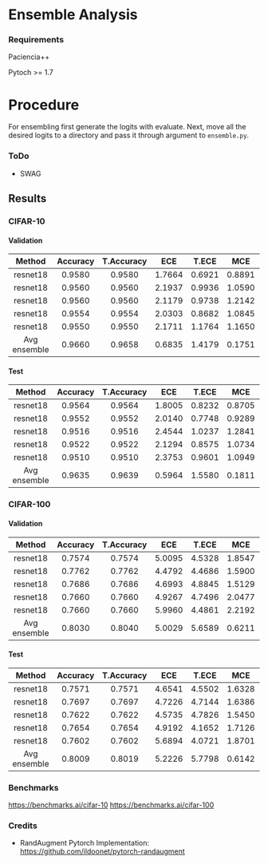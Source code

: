 # Ensemble Analysis

### Requirements

Paciencia++

Pytoch >= 1.7


# Procedure

For ensembling first generate the logits with evaluate. Next, move all the desired logits to a directory 
and pass it through argument to `ensemble.py`.

### ToDo

- SWAG

## Results

### CIFAR-10




#### Validation

|    Method    | Accuracy | T.Accuracy |   ECE  |  T.ECE |   MCE  |  T.MCE |  BRIER | T.BRIER |   NNL  |  T.NNL |
|:------------:|:--------:|:----------:|:------:|:------:|:------:|:------:|:------:|:-------:|:------:|:------:|
|   resnet18   |  0.9580  |   0.9580   | 1.7664 | 0.6921 | 0.8891 | 0.2379 | 0.0066 |  0.0064 | 0.1483 | 0.1407 |
|   resnet18   |  0.9560  |   0.9560   | 2.1937 | 0.9936 | 1.0590 | 0.2206 | 0.0070 |  0.0068 | 0.1594 | 0.1493 |
|   resnet18   |  0.9560  |   0.9560   | 2.1179 | 0.9738 | 1.2142 | 0.3193 | 0.0072 |  0.0070 | 0.1640 | 0.1492 |
|   resnet18   |  0.9554  |   0.9554   | 2.0303 | 0.8682 | 1.0845 | 0.2811 | 0.0071 |  0.0069 | 0.1603 | 0.1508 |
|   resnet18   |  0.9550  |   0.9550   | 2.1711 | 1.1764 | 1.1650 | 0.4497 | 0.0073 |  0.0070 | 0.1638 | 0.1531 |
| Avg ensemble |  0.9660  |   0.9658   | 0.6835 | 1.4179 | 0.1751 | 0.6765 | 0.0053 |  0.0053 | 0.1080 | 0.1126 |


#### Test

|    Method    | Accuracy | T.Accuracy |   ECE  |  T.ECE |   MCE  |  T.MCE |  BRIER | T.BRIER |   NNL  |  T.NNL |
|:------------:|:--------:|:----------:|:------:|:------:|:------:|:------:|:------:|:-------:|:------:|:------:|
|   resnet18   |  0.9564  |   0.9564   | 1.8005 | 0.8232 | 0.8705 | 0.2252 | 0.0068 |  0.0066 | 0.1475 | 0.1409 |
|   resnet18   |  0.9552  |   0.9552   | 2.0140 | 0.7748 | 0.9289 | 0.1902 | 0.0070 |  0.0068 | 0.1567 | 0.1483 |
|   resnet18   |  0.9516  |   0.9516   | 2.4544 | 1.0237 | 1.2841 | 0.2751 | 0.0076 |  0.0073 | 0.1670 | 0.1524 |
|   resnet18   |  0.9522  |   0.9522   | 2.1294 | 0.8575 | 1.0734 | 0.2846 | 0.0075 |  0.0072 | 0.1660 | 0.1562 |
|   resnet18   |  0.9510  |   0.9510   | 2.3753 | 0.9601 | 1.0949 | 0.2478 | 0.0078 |  0.0075 | 0.1739 | 0.1624 |
| Avg ensemble |  0.9635  |   0.9639   | 0.5964 | 1.5580 | 0.1811 | 0.6596 | 0.0053 |  0.0054 | 0.1096 | 0.1149 |


### CIFAR-100

#### Validation


|    Method    | Accuracy | T.Accuracy |   ECE  |  T.ECE |   MCE  |  T.MCE |  BRIER | T.BRIER |   NNL  |  T.NNL |
|:------------:|:--------:|:----------:|:------:|:------:|:------:|:------:|:------:|:-------:|:------:|:------:|
|   resnet18   |  0.7574  |   0.7574   | 5.0095 | 4.5328 | 1.8547 | 1.6758 | 0.0035 |  0.0035 | 0.9648 | 0.9637 |
|   resnet18   |  0.7762  |   0.7762   | 4.4792 | 4.4686 | 1.5900 | 1.6199 | 0.0032 |  0.0032 | 0.9153 | 0.9153 |
|   resnet18   |  0.7686  |   0.7686   | 4.6993 | 4.8845 | 1.5129 | 1.6702 | 0.0033 |  0.0033 | 0.9366 | 0.9362 |
|   resnet18   |  0.7660  |   0.7660   | 4.9267 | 4.7496 | 2.0477 | 1.7208 | 0.0034 |  0.0034 | 0.9468 | 0.9447 |
|   resnet18   |  0.7660  |   0.7660   | 5.9960 | 4.4861 | 2.2192 | 1.5240 | 0.0034 |  0.0034 | 0.9404 | 0.9307 |
| Avg ensemble |  0.8030  |   0.8040   | 5.0029 | 5.6589 | 0.6211 | 0.6529 | 0.0028 |  0.0029 | 0.7562 | 0.7617 |


#### Test

|    Method    | Accuracy | T.Accuracy |   ECE  |  T.ECE |   MCE  |  T.MCE |  BRIER | T.BRIER |   NNL  |  T.NNL |
|:------------:|:--------:|:----------:|:------:|:------:|:------:|:------:|:------:|:-------:|:------:|:------:|
|   resnet18   |  0.7571  |   0.7571   | 4.6541 | 4.5502 | 1.6328 | 1.4557 | 0.0034 |  0.0034 | 0.9571 | 0.9571 |
|   resnet18   |  0.7697  |   0.7697   | 4.7226 | 4.7144 | 1.6386 | 1.6928 | 0.0033 |  0.0033 | 0.9227 | 0.9226 |
|   resnet18   |  0.7622  |   0.7622   | 4.5735 | 4.7826 | 1.5450 | 1.6766 | 0.0034 |  0.0034 | 0.9560 | 0.9561 |
|   resnet18   |  0.7654  |   0.7654   | 4.9192 | 4.1652 | 1.7126 | 1.3871 | 0.0033 |  0.0033 | 0.9271 | 0.9258 |
|   resnet18   |  0.7602  |   0.7602   | 5.6894 | 4.0721 | 1.8701 | 1.1319 | 0.0034 |  0.0034 | 0.9240 | 0.9193 |
| Avg ensemble |  0.8009  |   0.8019   | 5.2226 | 5.7798 | 0.6142 | 0.6458 | 0.0028 |  0.0029 | 0.7551 | 0.7611 |



### Benchmarks

https://benchmarks.ai/cifar-10
https://benchmarks.ai/cifar-100

### Credits

  - RandAugment Pytorch Implementation: https://github.com/ildoonet/pytorch-randaugment